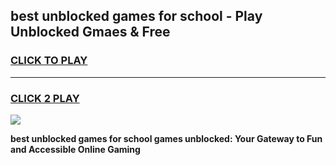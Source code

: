 
## best unblocked games for school - Play Unblocked Gmaes & Free
<h3>
<a href="https://news.freeplayer.one?title=best_unblocked_games_for_school&ref=23F">CLICK TO PLAY</a></h3>
<hr>

<h3>
<a href="https://news.freeplayer.one?title=best_unblocked_games_for_school&ref=23F">CLICK 2 PLAY</a>
  
</h3>

<a href="https://news.freeplayer.one?title=best_unblocked_games_for_school&ref=23F/"><img src="https://clearcache.store/games.png"></a>


**best unblocked games for school games unblocked: Your Gateway to Fun and Accessible Online Gaming**
